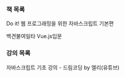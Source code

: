 ### 책 목록

Do it! 웹 프로그래밍을 위한 자바스크립트 기본편

백견불여일타 Vue.js입문



### 강의 목록

자바스크립트 기초 강의 - 드림코딩 by 엘리(유튜브)
